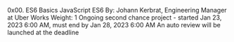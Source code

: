 0x00. ES6 Basics
JavaScript
ES6
 By: Johann Kerbrat, Engineering Manager at Uber Works
 Weight: 1
 Ongoing second chance project - started Jan 23, 2023 6:00 AM, must end by Jan 28, 2023 6:00 AM
 An auto review will be launched at the deadline
